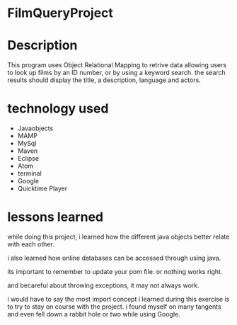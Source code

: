 # FilmQueryProject

# Description
This program uses Object Relational Mapping to retrive data allowing users to look up films by an ID number, or by using a keyword search. the search results should display the title, a description, language and actors.  

# technology used
- Javaobjects
- MAMP
- MySql
- Maven
- Eclipse
- Atom
- terminal
- Google
- Quicktime Player

# lessons learned
while doing this project, i learned how the different java objects better relate with each other.

i also learned how online databases can be accessed through using java.

its important to remember to update your pom file. or nothing works right.

and becareful about throwing exceptions, it may not always work.

i would have to say the most import concept i learned during this exercise is to try to stay on course with the project. i found myself on many tangents and even fell down a rabbit hole or two while using Google.

